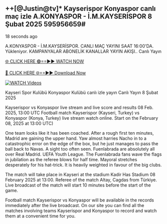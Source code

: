 ## ++[@Justin@tv]* Kayserispor Konyaspor canlı maç izle A.KONYASPOR - İ.M.KAYSERİSPOR 8 Şubat 2025 595956659#

18 seconds ago

A.KONYASPOR - İ.M.KAYSERİSPOR. CANLI MAÇ YAYINI SAAT 16:00'DA. Yükleniyor. KAMPANYALAR ABONELİK KANALLAR YAYIN AKIŞI.. Canlı Yayın

[🌐 CLICK HERE 🟢==►► WATCH NOW](https://cutt.ly/te57wshS)

[🔴 CLICK HERE 🌐==►► Download Now](https://cutt.ly/te57wshS)

[![WATCH Videos](https://i.imgur.com/dJHk4Zq.gif)](https://cutt.ly/te57wshS)

Kayseri Spor Kulübü Konyaspor Kulübü canlı izle yayın Canlı Yayın 8 Şubat 2025

Kayserispor vs Konyaspor live stream and live score and results 08 Feb. 2025, 13:00 UTC
Football match Kayserispor (Kayseri, Turkey) vs Konyaspor (Konya, Turkey) live stream watch online. Start on the February 08, 2025 at 13:00 UTC)

One team looks like it has been coached. After a rough first ten minutes, Madrid are gaining the upper hand. Yaw almost harries Nacho in to a catastrophic error on the edge of the box, but he just manages to pass the ball back to Navas. A sight too often seen. Fuenlabrada are absolutely all over Real Madrid. UEFA Youth League. The Fuenlabrada fans wave the flags in jubilation as the referee blows for half time. Mayoral stretches desperately for his hat-trick. It is heavily weighted in favour of the big clubs.

The match will take place in Kayseri at the stadium Kadir Has Stadium 08 February 2025 at 13:00. Referee of the match Altay, Cagdas from Türkiye. Live broadcast of the match will start 10 minutes before the start of the game.

Football match Kayserispor vs Konyaspor will be available in the records immediately after the live broadcast. On our site you can find all the matches involving teams Kayserispor and Konyaspor to record and watch them at a convenient time for you.
